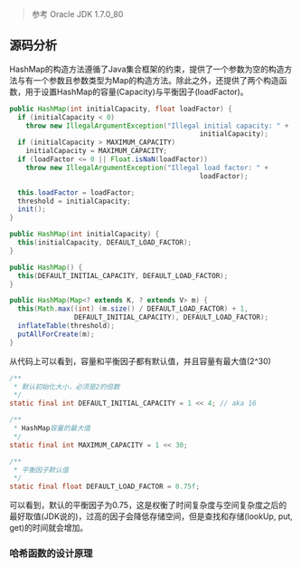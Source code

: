 > 参考 Oracle JDK 1.7.0_80



## 源码分析

HashMap的构造方法遵循了Java集合框架的约束，提供了一个参数为空的构造方法与有一个参数且参数类型为Map的构造方法。除此之外，还提供了两个构造函数，用于设置HashMap的容量(Capacity)与平衡因子(loadFactor)。

```java
public HashMap(int initialCapacity, float loadFactor) {
  if (initialCapacity < 0)
    throw new IllegalArgumentException("Illegal initial capacity: " +
                                               initialCapacity);
  if (initialCapacity > MAXIMUM_CAPACITY)
    initialCapacity = MAXIMUM_CAPACITY;
  if (loadFactor <= 0 || Float.isNaN(loadFactor))
    throw new IllegalArgumentException("Illegal load factor: " +
                                               loadFactor);

  this.loadFactor = loadFactor;
  threshold = initialCapacity;
  init();
}

public HashMap(int initialCapacity) {
  this(initialCapacity, DEFAULT_LOAD_FACTOR);
}

public HashMap() {
  this(DEFAULT_INITIAL_CAPACITY, DEFAULT_LOAD_FACTOR);
}

public HashMap(Map<? extends K, ? extends V> m) {
  this(Math.max((int) (m.size() / DEFAULT_LOAD_FACTOR) + 1, 
                DEFAULT_INITIAL_CAPACITY), DEFAULT_LOAD_FACTOR);
  inflateTable(threshold);
  putAllForCreate(m);
}
```

从代码上可以看到，容量和平衡因子都有默认值，并且容量有最大值(2^30)

```java
/**
 * 默认初始化大小，必须是2的倍数
 */
static final int DEFAULT_INITIAL_CAPACITY = 1 << 4; // aka 16

/**
 * HashMap容量的最大值
 */
static final int MAXIMUM_CAPACITY = 1 << 30;

/**
 * 平衡因子默认值
 */
static final float DEFAULT_LOAD_FACTOR = 0.75f;
```

可以看到，默认的平衡因子为0.75，这是权衡了时间复杂度与空间复杂度之后的最好取值(JDK说的)，过高的因子会降低存储空间，但是查找和存储(lookUp, put, get)的时间就会增加。

### 哈希函数的设计原理

















